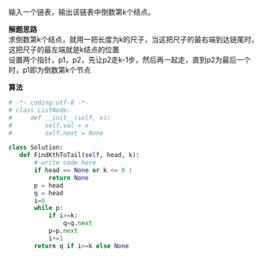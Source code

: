 输入一个链表，输出该链表中倒数第k个结点。  

**解题思路**  
求倒数第k个结点，就用一把长度为k的尺子，当这把尺子的最右端到达链尾时，这把尺子的最左端就是k结点的位置  
 设置两个指针，p1，p2，先让p2走k-1步，然后再一起走，直到p2为最后一个 时，p1即为倒数第k个节点  

 **算法**  
 ```python
# -*- coding:utf-8 -*-
# class ListNode:
#     def __init__(self, x):
#         self.val = x
#         self.next = None

class Solution:
    def FindKthToTail(self, head, k):
        # write code here
        if head == None or k <= 0 :
            return None
        p = head
        q = head
        i=0
        while p:
            if i>=k:
                q=q.next
            p=p.next
            i+=1
        return q if i>=k else None
 ```

